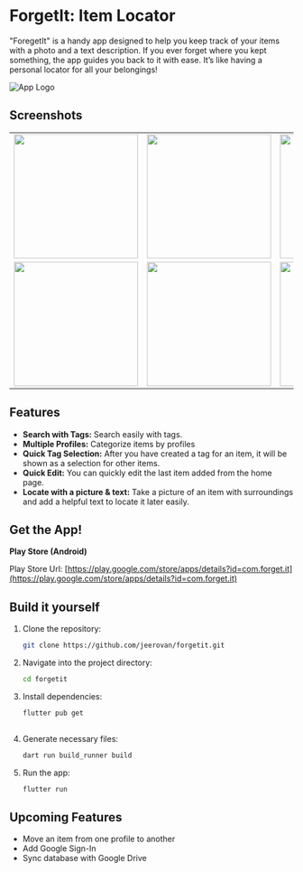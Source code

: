 # ForgetIt: Item Locator

"ForegetIt" is a handy app designed to help you keep track of your items with a photo and a text description. If you ever forget where you kept something, the app guides you back to it with ease. It’s like having a personal locator for all your belongings!

![App Logo](https://cdn.dribbble.com/userupload/15734531/file/original-e2482ea0c429687f070374b5d8a31a2d.png?resize=100x)

## Screenshots
<div style="text-align: center">
    <table>
        <tr>
            <td style="text-align: center">
                <img src="https://cdn.dribbble.com/userupload/15734468/file/original-84c13edac86a174550b6078da4a3231e.png" width="220"/>
            </td>            
            <td style="text-align: center">
                <img src="https://cdn.dribbble.com/userupload/15734473/file/original-f1363f26966d14699b178a150ac62609.png" width="220"/>
            </td>   
            <td style="text-align: center">
                <img src="https://cdn.dribbble.com/userupload/15734471/file/original-a29e1cdc807c9b326469ffa40aeda528.png" width="220"/>
            </td>      
        </tr>
        <tr>
            <td style="text-align: center">
                <img src="https://cdn.dribbble.com/userupload/15734469/file/original-d0acd4d095779c53cb89d3f0d89baf2f.png" width="220"/>
            </td>               
            <td style="text-align: center">
                <img src="https://cdn.dribbble.com/userupload/15734472/file/original-9aba4cd744c4c822b51d2993db1e1ead.png" width="220"/>
            </td>  
            <td style="text-align: center">
                <img src="https://cdn.dribbble.com/userupload/15734470/file/original-0039511ed595184d4eef5d57cbad6fb5.png" width="220"/>
            </td>      
        </tr>
    </table>
</div>

## Features

* **Search with Tags:** Search easily with tags.
* **Multiple Profiles:** Categorize items by profiles
* **Quick Tag Selection:** After you have created a tag for an item, it will be shown as a selection for other items.
* **Quick Edit:** You can quickly edit the last item added from the home page.
* **Locate with a picture & text:** Take a picture of an item with surroundings and add a helpful text to locate it later easily.

  
## Get the App!

**Play Store (Android)**

Play Store Url: [https://play.google.com/store/apps/details?id=com.forget.it](https://play.google.com/store/apps/details?id=com.forget.it)

## Build it yourself

1. Clone the repository:

   ```bash
   git clone https://github.com/jeerovan/forgetit.git
   ```

2. Navigate into the project directory:

   ```bash
   cd forgetit
   ```

3. Install dependencies:

   ```bash
   flutter pub get
  
4. Generate necessary files:

   ```bash
   dart run build_runner build
   ```

5. Run the app:

   ```bash
   flutter run

## Upcoming Features

- Move an item from one profile to another
- Add Google Sign-In
- Sync database with Google Drive
